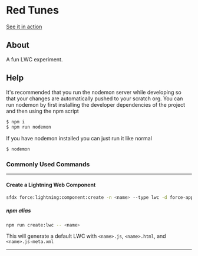 # Red Tunes
[See it in action](https://gfycat.com/InsistentDismalGoldeneye)
## About
A fun LWC experiment.

## Help

It's recommended that you run the nodemon server while developing so that your changes are automatically pushed to your scratch org. You can run nodemon by first installing the developer dependencies of the project and then using the npm script
```bash
$ npm i
$ npm run nodemon
```
If you have nodemon installed you can just run it like normal
```bash
$ nodemon
```

### Commonly Used Commands

---

#### Create a Lightning Web Component
```bash
sfdx force:lightning:component:create -n <name> --type lwc -d force-app/main/default/lwc
```

##### npm alias
```bash
npm run create:lwc -- <name>
```

This will generate a default LWC with `<name>.js`, `<name>.html`, and `<name>.js-meta.xml`

---

